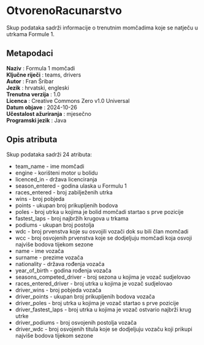 # OtvorenoRacunarstvo
Skup podataka sadrži informacije o trenutnim momčadima koje se natječu u utrkama Formule 1. 

## Metapodaci
**Naziv** : Formula 1 momčadi  
**Ključne riječi** : teams, drivers  
**Autor** : Fran Šribar  
**Jezik** : hrvatski, engleski  
**Trenutna verzija** : 1.0  
**Licenca** : Creative Commons Zero v1.0 Universal  
**Datum objave** : 2024-10-26  
**Učestalost ažuriranja** : mjesečno  
**Programski jezik** : Java 

## Opis atributa  
Skup podataka sadrži 24 atributa:  
- team_name - ime momčadi 
- engine - korišteni motor u bolidu
- licenced_in - država licenciranja 
- season_entered - godina ulaska u Formulu 1 
- races_entered - broj zabilježenih utrka  
- wins - broj pobjeda 
- points - ukupan broj prikupljenih bodova 
- poles - broj utrka u kojima je bolid momčadi startao s prve pozicije 
- fastest_laps - broj najbržih krugova u trkama
- podiums - ukupan broj postolja 
- wdc - broj prvenstva koje su osvojili vozači dok su bili član momčadi
- wcc - broj osvojenih prvenstva koje se dodjeljuju momčadi koja osvoji najviše bodova tijekom sezone
- name - ime vozača
- surname - prezime vozača
- nationality - država rođenja vozača
- year_of_birth - godina rođenja vozača
- seasons_competed_driver - broj sezona u kojima je vozač sudjelovao
- races_entered_driver - broj utrka u kojima je vozač sudjelovao
- driver_wins - broj pobjeda vozača
- driver_points - ukupan broj prikupljenih bodova vozača
- driver_poles - broj utrka u kojima je vozač startao s prve pozicije
- driver_fastest_laps - broj utrka u kojima je vozač ostvario najbrži krug utrke
- driver_podiums - broj osvojenih postolja vozača
- driver_wdc - broj osvojenih titula koje se dodjeljuju vozaču koji prikupi najviše bodova tijekom sezone